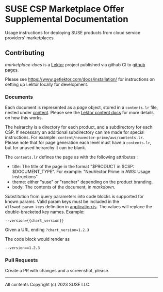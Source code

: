 # SUSE CSP Marketplace Offer Supplemental Documentation

Usage instructions for deploying SUSE products from cloud service providers' marketplaces.

## Contributing

_marketplace-docs_ is a [Lektor](https://www.getlektor.com/) project published via github CI to [github pages](https://pages.github.com/).

Please see https://www.getlektor.com/docs/installation/ for instructions on setting up Lektor locally for development.

### Documents

Each document is represented as a _page_ object, stored in a `contents.lr` file, nested under [content](/content). Please see the [Lektor content docs](https://www.getlektor.com/docs/content/) for more details on how this works.

The heirarchy is a directory for each product, and a subdirectory for each CSP. If necessary an additional subdirectory can me made for special instructions. For example: `content/neuvector-prime/aws/contents.lr`. Please note that for page generation each level must have a `contents.lr`, but for unused heirarchy it can be blank.

The `contents.lr` defines the page as with the following attributes :

* title: The title of the page in the format "$PRODUCT in $CSP: $DOCUMENT_TYPE". For example: "NeuVector Prime in AWS: Usage Instructions"
* theme: either "suse" or "rancher" depending on the product branding.
* body: The contents of the document, in _markdown_.

Substitution from query parameters into code blocks is supported for known params. Valid param keys must be included in the `allowed_param_keys` definition in [application.js](/assets/js/application.js). The values will replace the double-bracketed key names. Example:

```
--version={{chart_version}}
```

Given a URL ending `?chart_version=1.2.3`

The code block would render as

```
--version==1.2.3
```

### Pull Requests

Create a PR with changes and a screenshot, please.

---
All contents Copyright (c) 2023 SUSE LLC.
